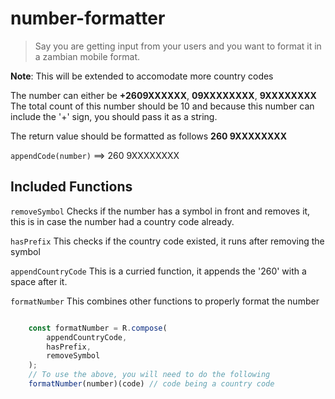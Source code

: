 # number-formatter

> Say you are getting input from your users and you want to format it in a zambian mobile format.

**Note**: This will be extended to accomodate more country codes

The number can either be **+2609XXXXXX**, **09XXXXXXXX**, **9XXXXXXXX** The total count of this number should be 10 and because this number can include the '+'
sign, you should pass it as a string.

The return value should be formatted as follows **260 9XXXXXXXX**

`appendCode(number)` ==> 260 9XXXXXXXX

## Included Functions

`removeSymbol` Checks if the number has a symbol in front and removes it, this is in case the number had a country code already.

`hasPrefix` This checks if the country code existed, it runs after removing the symbol

`appendCountryCode` This is a curried function, it appends the '260' with a space after it.

`formatNumber` This combines other functions to properly format the number

```Javascript

    const formatNumber = R.compose(
        appendCountryCode,
        hasPrefix,
        removeSymbol
    );
    // To use the above, you will need to do the following
    formatNumber(number)(code) // code being a country code

```

